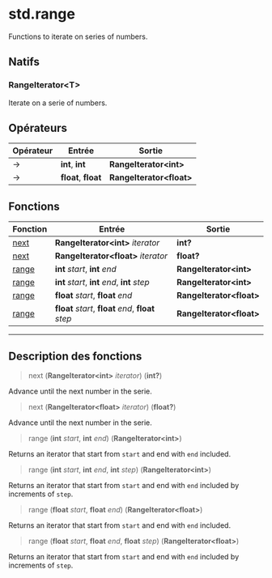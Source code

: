 # std.range

Functions to iterate on series of numbers.
## Natifs
### RangeIterator\<T>
Iterate on a serie of numbers.
## Opérateurs
|Opérateur|Entrée|Sortie|
|-|-|-|
|->|**int**, **int**|**RangeIterator\<int>**|
|->|**float**, **float**|**RangeIterator\<float>**|
## Fonctions
|Fonction|Entrée|Sortie|
|-|-|-|
|[next](#func_0)|**RangeIterator\<int>** *iterator*|**int?**|
|[next](#func_1)|**RangeIterator\<float>** *iterator*|**float?**|
|[range](#func_2)|**int** *start*, **int** *end*|**RangeIterator\<int>**|
|[range](#func_3)|**int** *start*, **int** *end*, **int** *step*|**RangeIterator\<int>**|
|[range](#func_4)|**float** *start*, **float** *end*|**RangeIterator\<float>**|
|[range](#func_5)|**float** *start*, **float** *end*, **float** *step*|**RangeIterator\<float>**|


***
## Description des fonctions

<a id="func_0"></a>
> next (**RangeIterator\<int>** *iterator*) (**int?**)

Advance until the next number in the serie.

<a id="func_1"></a>
> next (**RangeIterator\<float>** *iterator*) (**float?**)

Advance until the next number in the serie.

<a id="func_2"></a>
> range (**int** *start*, **int** *end*) (**RangeIterator\<int>**)

Returns an iterator that start from `start` and end with `end` included.

<a id="func_3"></a>
> range (**int** *start*, **int** *end*, **int** *step*) (**RangeIterator\<int>**)

Returns an iterator that start from `start` and end with `end` included by increments of `step`.

<a id="func_4"></a>
> range (**float** *start*, **float** *end*) (**RangeIterator\<float>**)

Returns an iterator that start from `start` and end with `end` included.

<a id="func_5"></a>
> range (**float** *start*, **float** *end*, **float** *step*) (**RangeIterator\<float>**)

Returns an iterator that start from `start` and end with `end` included by increments of `step`.


